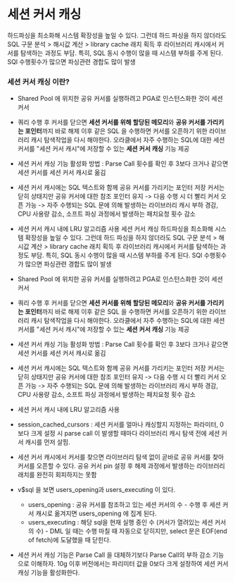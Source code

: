 # 세션 커서 캐싱
하드파싱을 최소화해 시스템 확장성을 높일 수 있다. 그런데 하드 파싱을 하지 않더라도 SQL 구문 분석 > 해시값 계산 > library cache 래치 획득 후 라이브러리 캐시에서 커서를 탐색하는 과정도 부담.
특히, SQL 동시 수행이 많을 때 시스템 부하를 주게 된다.
SQl 수행횟수가 많으면 파싱관련 경합도 많이 발생

### 세션 커서 캐싱 이란?
- Shared Pool 에 위치한 공유 커서를 실행하려고 PGA로 인스턴스화한 것이 세션 커서
- 쿼리 수행 후 커서를 닫으면 **세션 커서를 위해 할당된 메모리**와 **공유 커서를 가리키는 포인터**까지 바로 해제
  이후 같은 SQL 을 수행하면 커서를 오픈하기 위한 라이브러리 캐시 탐색작업을 다시 해야한다.
  오라클에서 자주 수행하는 SQL에 대한 세션 커서를 "세션 커서 캐시"에 저장할 수 있는 **세션 커서 캐싱** 기능 제공
- 세션 커서 캐싱 기능 활성화 방법 : Parse Call 횟수를 확인 후 3보다 크거나 같으면 세션 커서를 세션 커서 캐시로 옮김
- 세션 커서 캐시에는 SQL 텍스트와 함께 공유 커서를 가리키는 포인터 저장
  커서는 닫히 상태지만 공유 커서에 대한 참조 포인터 유지 -> 다음 수행 시 더 빨리 커서 오픈 가능
  -> 자주 수행되는 SQL 문에 의해 발생하는 라이브러리 캐시 부하 경감, CPU 사용량 감소, 소프트 파싱 과정에서 발생하는 패치요청 횟수 감소
- 세션 커서 캐시 내에 LRU 알고리즘 사용 세션 커서 캐싱
하드파싱을 최소화해 시스템 확장성을 높일 수 있다. 그런데 하드 파싱을 하지 않더라도 SQL 구문 분석 > 해시값 계산 > library cache 래치 획득 후 라이브러리 캐시에서 커서를 탐색하는 과정도 부담.
특히, SQL 동시 수행이 많을 때 시스템 부하를 주게 된다.
SQl 수행횟수가 많으면 파싱관련 경합도 많이 발생

- Shared Pool 에 위치한 공유 커서를 실행하려고 PGA로 인스턴스화한 것이 세션 커서
- 쿼리 수행 후 커서를 닫으면 **세션 커서를 위해 할당된 메모리**와 **공유 커서를 가리키는 포인터**까지 바로 해제
  이후 같은 SQL 을 수행하면 커서를 오픈하기 위한 라이브러리 캐시 탐색작업을 다시 해야한다.
  오라클에서 자주 수행하는 SQL에 대한 세션 커서를 "세션 커서 캐시"에 저장할 수 있는 **세션 커서 캐싱** 기능 제공
- 세션 커서 캐싱 기능 활성화 방법 : Parse Call 횟수를 확인 후 3보다 크거나 같으면 세션 커서를 세션 커서 캐시로 옮김
- 세션 커서 캐시에는 SQL 텍스트와 함께 공유 커서를 가리키는 포인터 저장
  커서는 닫히 상태지만 공유 커서에 대한 참조 포인터 유지 -> 다음 수행 시 더 빨리 커서 오픈 가능
  -> 자주 수행되는 SQL 문에 의해 발생하는 라이브러리 캐시 부하 경감, CPU 사용량 감소, 소프트 파싱 과정에서 발생하는 패치요청 횟수 감소
- 세션 커서 캐시 내에 LRU 알고리즘 사용

- session_cached_cursors : 세션 커서를 얼마나 캐싱할지 지정하는 파라미터, 0 보다 크게 설정 시 parse call 이 발생할 때마다 라이브러리 캐시 탐색 전에 세션 커서 캐시를 먼저 살핌.
- 세션 커서 캐시에서 커서를 찾으면 라이브러리 탐색 없이 곧바로 공유 커서를 찾아 커서를 오픈할 수 있다. 공유 커서 pin 설정 후 해제 과정에서 발생하는 라이브러리 래치를 완전히 회피하지는 못함
- v$sql 을 보면 users_opening과 users_executing 이 있다.
  - users_opening : 공유 커서를 참조하고 있는 세션 커서의 수 - 수행 후 세션 커서 캐시로 옮겨지면 users_opening 에 집계 된다.
  - users_executing : 해당 sql을 현재 실행 중인 수 (커서가 열려있는 세션 커서의 수) - DML 일 때는 수행 마칠 때 자동으로 닫히지만, select 문은 EOF(end of fetch)에 도달했을 때 닫힌다.
- 세션 커서 캐싱 기능은 Parse Call 을 대체하기보다 Parse Call의 부하 감소 기능으로 이해하자. 10g 이후 버전에서는 파리미터 값을 0보다 크게 설정하여 세션 커서 캐싱 기능을 활성화한다.
